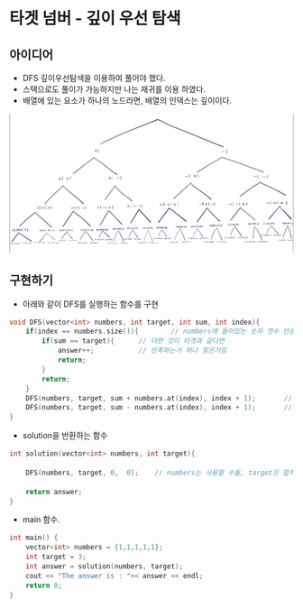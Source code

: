 # 타겟 넘버 - 깊이 우선 탐색

## 아이디어

+ DFS 깊이우선탐색을 이용하여 풀어야 했다.
+ 스택으로도 풀이가 가능하지만 나는 재귀를 이용 하였다.
+ 배열에 있는 요소가 하나의 노드라면, 배열의 인덱스는 깊이이다. <br>

![Tree](Target_Number.jpg)

## 구현하기 
+ 아래와  같이 DFS를 실행하는 함수를 구현
~~~cpp
void DFS(vector<int> numbers, int target, int sum, int index){
    if(index == numbers.size()){        // numbers에 들어있는 숫자 갯수 만큼만 더해야.
        if(sum == target){      // 더한 것이 타겟과 같다면
            answer++;           // 만족하는거 하나 찾은거임
            return;
        }
        return;
    }
    DFS(numbers, target, sum + numbers.at(index), index + 1);       // 트리에서 깊이(index) +1 후 다음 노드(배열의 요소) +하기
    DFS(numbers, target, sum - numbers.at(index), index + 1);       // 트리에서 깊이(index) +1 후 다음 노드(배열의 요소) -하기
}
~~~

+ solution을 반환하는 함수
~~~cpp
int solution(vector<int> numbers, int target){

    DFS(numbers, target, 0,  0);    // numbers는 사용할 수들, target은 합쳐서 나올 수, sum은 현재 더해진 수, index는 현재 더한 갯수.

    return answer;
}
~~~

+ main 함수.
~~~cpp
int main() {
    vector<int> numbers = {1,1,1,1,1};
    int target = 3;
    int answer = solution(numbers, target);
    cout << "The answer is : "<< answer << endl;
    return 0;
}
~~~